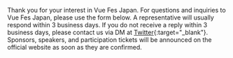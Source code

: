 Thank you for your interest in Vue Fes Japan. For questions and inquiries to Vue Fes Japan, please use the form below. A representative will usually respond within 3 business days. If you do not receive a reply within 3 business days, please contact us via DM at [Twitter](https://twitter.com/vuefes){:target="\_blank"}. Sponsors, speakers, and participation tickets will be announced on the official website as soon as they are confirmed.
